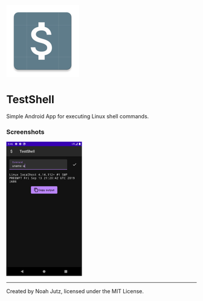 ![](https://github.com/noahjutz/TestShell/blob/master/app/src/main/res/mipmap-xxxhdpi/ic_launcher.png)
# TestShell
Simple Android App for executing Linux shell commands.

### Screenshots
<img src="https://github.com/noahjutz/TestShell/blob/master/screenshots/screenshot.png" width="200" />

---

Created by Noah Jutz, licensed under the MIT License.
